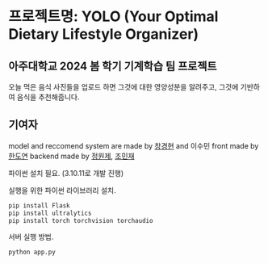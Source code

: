 # 프로젝트명: YOLO (Your Optimal Dietary Lifestyle Organizer)
## 아주대학교 2024 봄 학기 기계학습 팀 프로젝트 
오늘 먹은 음식 사진들을 업로드 하면 그것에 대한 영양성분을 알려주고, 그것에 기반하여 음식을 추천해줍니다.

## 기여자
model and reccomend system are made by [창경현](https://github.com/Chang-Gyeonghyun) and 이수민
front made by [한도연](https://github.com/wsd9489)
backend made by [정원제](https://github.com/myunsyeya), [조민재](https://github.com/ussr1285)


파이썬 설치 필요. (3.10.11로 개발 진행)

실행을 위한 파이썬 라이브러리 설치.
```bash
pip install Flask
pip install ultralytics
pip install torch torchvision torchaudio
```

서버 실행 방법.
```bash
python app.py
```